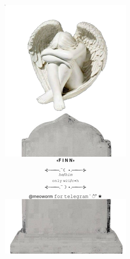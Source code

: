 <p align="center"
<br> <img width="400" src="https://github.com/meoworm/meoworm/blob/main/angel.jpg" 
</p
<p align="center"
<br> <img width="400" src="https://github.com/meoworm/meoworm/blob/main/начало.jpg"     

       
<br> ◖𝐅 𝐈 𝐍 𝐍◗
</p> 

<p align="center"
<br>⊰┄─┉─.¨☾ ⋆.─┉─┄⊱
<br><sup><i>𝚑𝚎/𝚑𝚒𝚖</i></sup>
<br> <sup>𝚘𝚗𝚕𝚢 𝚠𝟸𝚒/𝚌+𝚑</sup>
<br>⊰┄─┉─.¨☽ ⋆.─┉─┄⊱

<p align="center"
<br> @meoworm 𝚏𝚘𝚛 𝚝𝚎𝚕𝚎𝚐𝚛𝚊𝚖 ` ੈ˚ ★
<br> <img width="400" src="https://github.com/meoworm/meoworm/blob/main/конец.jpg"    
</p

